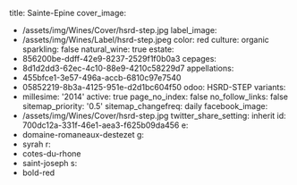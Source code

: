 title: Sainte-Epine
cover_image:
  - /assets/img/Wines/Cover/hsrd-step.jpg
label_image:
  - /assets/img/Wines/Label/hsrd-step.jpeg
color: red
culture: organic
sparkling: false
natural_wine: true
estate:
  - 856200be-ddff-42e9-8237-2529f1f0b0a3
cepages:
  - 8d1d2dd3-62ec-4c10-88e9-4210c58229d7
appellations:
  - 455bfce1-3e57-496a-accb-6810c97e7540
  - 05852219-8b3a-4125-951e-d2d1bc604f50
odoo: HSRD-STEP
variants:
  -
    millesime: '2014'
    active: true
page_no_index: false
no_follow_links: false
sitemap_priority: '0.5'
sitemap_changefreq: daily
facebook_image:
  - /assets/img/Wines/Cover/hsrd-step.jpg
twitter_share_setting: inherit
id: 700dc12a-331f-46e1-aea3-f625b09da456
e:
  - domaine-romaneaux-destezet
g:
  - syrah
r:
  - cotes-du-rhone
  - saint-joseph
s:
  - bold-red
